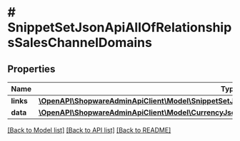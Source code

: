 # # SnippetSetJsonApiAllOfRelationshipsSalesChannelDomains

## Properties

Name | Type | Description | Notes
------------ | ------------- | ------------- | -------------
**links** | [**\OpenAPI\ShopwareAdminApiClient\Model\SnippetSetJsonApiAllOfRelationshipsSalesChannelDomainsLinks**](SnippetSetJsonApiAllOfRelationshipsSalesChannelDomainsLinks.md) |  | [optional]
**data** | [**\OpenAPI\ShopwareAdminApiClient\Model\CurrencyJsonApiAllOfRelationshipsSalesChannelDomainsData[]**](CurrencyJsonApiAllOfRelationshipsSalesChannelDomainsData.md) |  | [optional]

[[Back to Model list]](../../README.md#models) [[Back to API list]](../../README.md#endpoints) [[Back to README]](../../README.md)
